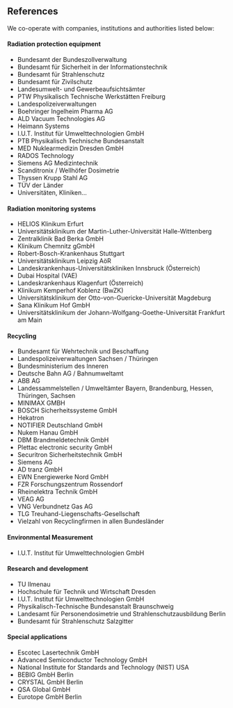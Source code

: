 References
----------

We co-operate with companies, institutions and authorities listed below:

#### Radiation protection equipment

*   Bundesamt der Bundeszollverwaltung
*   Bundesamt für Sicherheit in der Informationstechnik
*   Bundesamt für Strahlenschutz
*   Bundesamt für Zivilschutz
*   Landesumwelt- und Gewerbeaufsichtsämter
*   PTW Physikalisch Technische Werkstätten Freiburg
*   Landespolizeiverwaltungen
*   Boehringer Ingelheim Pharma AG
*   ALD Vacuum Technologies AG
*   Heimann Systems
*   I.U.T. Institut für Umwelttechnologien GmbH
*   PTB Physikalisch Technische Bundesanstalt
*   MED Nuklearmedizin Dresden GmbH
*   RADOS Technology
*   Siemens AG Medizintechnik
*   Scanditronix / Wellhöfer Dosimetrie
*   Thyssen Krupp Stahl AG
*   TÜV der Länder
*   Universitäten, Kliniken...

#### Radiation monitoring systems

*   HELIOS Klinikum Erfurt
*   Universitätsklinikum der Martin-Luther-Universität Halle-Wittenberg
*   Zentralklinik Bad Berka GmbH
*   Klinikum Chemnitz gGmbH
*   Robert-Bosch-Krankenhaus Stuttgart
*   Universitätsklinikum Leipzig AöR
*   Landeskrankenhaus-Universitätskliniken Innsbruck (Österreich)
*   Dubai Hospital (VAE)
*   Landeskrankenhaus Klagenfurt (Österreich)
*   Klinikum Kemperhof Koblenz (BwZK)
*   Universitätsklinikum der Otto-von-Guericke-Universität Magdeburg
*   Sana Klinikum Hof GmbH
*   Universitätsklinikum der Johann-Wolfgang-Goethe-Universität Frankfurt am Main

#### Recycling

*   Bundesamt für Wehrtechnik und Beschaffung
*   Landespolizeiverwaltungen Sachsen / Thüringen
*   Bundesministerium des Inneren
*   Deutsche Bahn AG / Bahnumweltamt
*   ABB AG
*   Landessammelstellen / Umweltämter Bayern, Brandenburg, Hessen, Thüringen, Sachsen
*   MINIMAX GMBH
*   BOSCH Sicherheitssysteme GmbH
*   Hekatron
*   NOTIFIER Deutschland GmbH
*   Nukem Hanau GmbH
*   DBM Brandmeldetechnik GmbH
*   Plettac electronic security GmbH
*   Securitron Sicherheitstechnik GmbH
*   Siemens AG
*   AD tranz GmbH
*   EWN Energiewerke Nord GmbH
*   FZR Forschungszentrum Rossendorf
*   Rheinelektra Technik GmbH
*   VEAG AG
*   VNG Verbundnetz Gas AG
*   TLG Treuhand-Liegenschafts-Gesellschaft
*   Vielzahl von Recyclingfirmen in allen Bundesländer

#### Environmental Measurement

*   I.U.T. Institut für Umwelttechnologien GmbH

#### Research and development

*   TU Ilmenau
*   Hochschule für Technik und Wirtschaft Dresden
*   I.U.T. Institut für Umwelttechnologien GmbH
*   Physikalisch-Technische Bundesanstalt Braunschweig
*   Landesamt für Personendosimetrie und Strahlenschutzausbildung Berlin
*   Bundesamt für Strahlenschutz Salzgitter

#### Special applications

*   Escotec Lasertechnik GmbH
*   Advanced Semiconductor Technology GmbH
*   National Institute for Standards and Technology (NIST) USA
*   BEBIG GmbH Berlin
*   CRYSTAL GmbH Berlin
*   QSA Global GmbH
*   Eurotope GmbH Berlin
